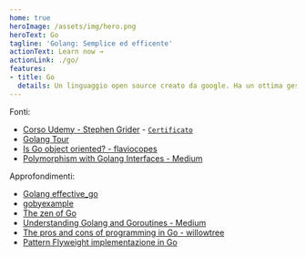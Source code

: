 ```yaml
---
home: true
heroImage: /assets/img/hero.png
heroText: Go
tagline: 'Golang: Semplice ed efficente'
actionText: Learn now →
actionLink: ./go/
features:
- title: Go
  details: Un linguaggio open source creato da google. Ha un ottima gestione della concorrenza, un innovativo approccio alla OOP (ad esempio non vi è l'ereditarietà, solo la composizione) ed è stato usato per creare applicazioni come Docker e K8s.
---
```

Fonti:<br>
- [Corso Udemy - Stephen Grider](https://www.udemy.com/course/go-the-complete-developers-guide/) - [`Certificato`](/assets/UC-9e1682e5-4244-4cf8-b4fa-cc8a8189a54f.pdf)
- [Golang Tour](https://tour.golang.org)
- [Is Go object oriented? - flaviocopes](https://flaviocopes.com/golang-is-go-object-oriented/)
- [Polymorphism with Golang Interfaces - Medium](https://medium.com/@mayank.gupta.6.88/polymorphism-with-golang-interfaces-b2f58a05b221)

Approfondimenti:<br>
- [Golang effective_go](https://golang.org/doc/effective_go.html)
- [gobyexample](http://gobyexample.com)
- [The zen of Go](https://dave.cheney.net/2020/02/23/the-zen-of-go)
- [Understanding Golang and Goroutines - Medium](https://medium.com/better-programming/understanding-golang-and-goroutines-72ac3c9a014d)
- [The pros and cons of programming in Go - willowtree](https://willowtreeapps.com/ideas/the-pros-and-cons-of-programming-in-go)
- [Pattern Flyweight implementazione in Go](https://link.medium.com/5JmX0nFeD4)

